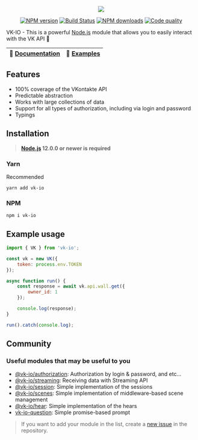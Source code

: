 <p align="center"><img src="https://raw.githubusercontent.com/negezor/vk-io/master/docs/logo.svg?sanitize=true"></p>
<p align="center">
<a href="https://www.npmjs.com/package/vk-io"><img src="https://img.shields.io/npm/v/vk-io.svg?style=flat-square" alt="NPM version"></a>
<a href="https://travis-ci.org/negezor/vk-io"><img src="https://img.shields.io/travis/negezor/vk-io.svg?style=flat-square" alt="Build Status"></a>
<a href="https://www.npmjs.com/package/vk-io"><img src="https://img.shields.io/npm/dt/vk-io.svg?style=flat-square" alt="NPM downloads"></a>
<a href="https://www.codacy.com/app/negezor/vk-io"><img src="https://img.shields.io/codacy/grade/25ee36d46e6e498981a74f8b0653aacc.svg?style=flat-square" alt="Code quality"></a>
</p>

VK-IO - This is a powerful [Node.js](https://nodejs.org) module that allows you to easily interact with the VK API 🚀

| 📖 [Documentation](https://github.com/negezor/vk-io/tree/master/docs) | 🤖 [Examples](https://github.com/negezor/vk-io/tree/master/docs/examples) |
|---------------------------|---------------------------|

## Features
- 100% coverage of the VKontakte API
- Predictable abstraction
- Works with large collections of data
- Support for all types of authorization, including via login and password
- Typings

## Installation
> **[Node.js](https://nodejs.org/) 12.0.0 or newer is required**  

### Yarn
Recommended
```
yarn add vk-io
```

### NPM
```
npm i vk-io
```

## Example usage
```js
import { VK } from 'vk-io';

const vk = new VK({
	token: process.env.TOKEN
});

async function run() {
	const response = await vk.api.wall.get({
		owner_id: 1
	});

	console.log(response);
}

run().catch(console.log);
```


## Community
### Useful modules that may be useful to you

* [@vk-io/authorization](../authorization): Authorization by login & password, and etc... 
* [@vk-io/streaming](../streaming): Receiving data with Streaming API
* [@vk-io/session](../session): Simple implementation of the sessions
* [@vk-io/scenes](../scenes): Simple implementation of middleware-based scene management
* [@vk-io/hear](../hear): Simple implementation of the hears
* [vk-io-question](https://github.com/fakemancat/vk-io-question): Simple promise-based prompt

> If you want to add your module in the list, create a [new issue](https://github.com/negezor/vk-io/issues/new) in the repository.

